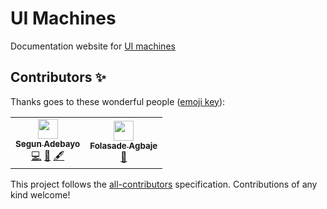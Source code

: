 # UI Machines

Documentation website for [UI machines](https://ui-machines.com)

## Contributors ✨

Thanks goes to these wonderful people ([emoji key](https://allcontributors.org/docs/en/emoji-key)):

<!-- ALL-CONTRIBUTORS-LIST:START - Do not remove or modify this section -->
<!-- prettier-ignore-start -->
<!-- markdownlint-disable -->
<table>
  <tr>
    <td align="center"><a href="https://twitter.com/thesegunadebayo"><img src="https://avatars.githubusercontent.com/u/6916170?v=4?s=32" width="32px;" alt=""/><br /><sub><b>Segun Adebayo</b></sub></a><br /><a href="https://github.com/chakra-ui/ui-machines-docs/commits?author=segunadebayo" title="Code">💻</a> <a href="https://github.com/chakra-ui/ui-machines-docs/commits?author=segunadebayo" title="Documentation">📖</a> <a href="#content-segunadebayo" title="Content">🖋</a></td>
    <td align="center"><a href="https://estheragbaje.dev/"><img src="https://avatars.githubusercontent.com/u/53586167?v=4?s=32" width="32px;" alt=""/><br /><sub><b>Folasade Agbaje</b></sub></a><br /><a href="https://github.com/chakra-ui/ui-machines-docs/commits?author=estheragbaje" title="Documentation">📖</a></td>
  </tr>
</table>

<!-- markdownlint-restore -->
<!-- prettier-ignore-end -->

<!-- ALL-CONTRIBUTORS-LIST:END -->

This project follows the [all-contributors](https://github.com/all-contributors/all-contributors)
specification. Contributions of any kind welcome!
